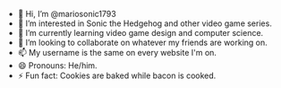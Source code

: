- 👋 Hi, I’m @mariosonic1793
- 👀 I’m interested in Sonic the Hedgehog and other video game series.
- 🌱 I’m currently learning video game design and computer science.
- 💞️ I’m looking to collaborate on whatever my friends are working on.
- 📫 My username is the same on every website I'm on.
- 😄 Pronouns: He/him.
- ⚡ Fun fact: Cookies are baked while bacon is cooked.

<!---
mariosonic1793/mariosonic1793 is a ✨ special ✨ repository because its `README.md` (this file) appears on your GitHub profile.
You can click the Preview link to take a look at your changes.
--->
